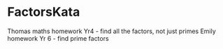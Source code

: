 # FactorsKata

Thomas maths homework Yr4 - find all the factors, not just primes
Emily homework Yr 6 - find prime factors
